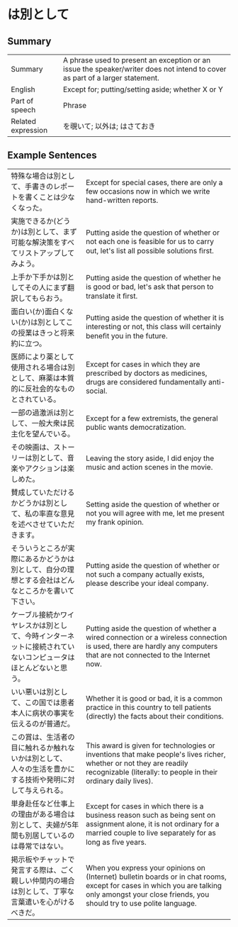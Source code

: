 # は別として

## Summary

<table><tr>   <td>Summary</td>   <td>A phrase used to present an exception or an issue the speaker/writer does not intend to cover as part of a larger statement.</td></tr><tr>   <td>English</td>   <td>Except for; putting/setting aside; whether X or Y</td></tr><tr>   <td>Part of speech</td>   <td>Phrase</td></tr><tr>   <td>Related expression</td>   <td>を覗いて; 以外は; はさておき</td></tr></table>

## Example Sentences

<table><tr>   <td>特殊な場合は別として、手書きのレポートを書くことは少なくなった。</td>   <td>Except for special cases, there are only a few occasions now in which we write hand-written reports.</td></tr><tr>   <td>実施できるか(どうか)は別として、まず可能な解決策をすべてリストアップしてみよう。</td>   <td>Putting aside the question of whether or not each one is feasible for us to carry out, let's list all possible solutions ﬁrst.</td></tr><tr>   <td>上手か下手かは別としてその人にまず翻訳してもらおう。</td>   <td>Putting aside the question of whether he is good or bad, let's ask that person to translate it ﬁrst.</td></tr><tr>   <td>面白い(か)面白くない(か)は別としてこの授業はきっと将来約に立つ。</td>   <td>Putting aside the question of whether it is interesting or not, this class will certainly beneﬁt you in the future.</td></tr><tr>   <td>医師により薬として使用される場合は別として、麻薬は本質的に反社会的なものとされている。</td>   <td>Except for cases in which they are prescribed by doctors as medicines, drugs are considered fundamentally anti-social.</td></tr><tr>   <td>一部の過激派は別として、一般大衆は民主化を望んでいる。</td>   <td>Except for a few extremists, the general public wants democratization.</td></tr><tr>   <td>その映画は、ストーリーは別として、音楽やアクションは楽しめた。</td>   <td>Leaving the story aside, I did enjoy the music and action scenes in the movie.</td></tr><tr>   <td>賛成していただけるかどうかは別として、私の率直な意見を述べさせていただきます。</td>   <td>Setting aside the question of whether or not you will agree with me, let me present my frank opinion.</td></tr><tr>   <td>そういうところが実際にあるかどうかは別として、自分の理想とする会社はどんなところかを書いて下さい。</td>   <td>Putting aside the question of whether or not such a company actually exists, please describe your ideal company.</td></tr><tr>   <td>ケーブル接続かワイヤレスかは別として、今時インターネットに接続されていないコンピュータはほとんどないと思う。</td>   <td>Putting aside the question of whether a wired connection or a wireless connection is used, there are hardly any computers that are not connected to the Internet now.</td></tr><tr>   <td>いい悪いは別として、この国では患者本人に病状の事実を伝えるのが普通だ。</td>   <td>Whether it is good or bad, it is a common practice in this country to tell patients (directly) the facts about their conditions.</td></tr><tr>   <td>この賞は、生活者の目に触れるか触れないかは別として、人々の生活を豊かにする技術や発明に対して与えられる。</td>   <td>This award is given for technologies or inventions that make people's lives richer, whether or not they are readily recognizable (literally: to people in their ordinary daily lives).</td></tr><tr>   <td>単身赴任など仕事上の理由がある場合は別として、夫婦が5年間も別居しているのは尋常ではない。</td>   <td>Except for cases in which there is a business reason such as being sent on assignment alone, it is not ordinary for a married couple to live separately for as long as ﬁve years.</td></tr><tr>   <td>掲示板やチャットで発言する際は、ごく親しい仲間内の場合は別として、丁寧な言葉遣いを心がけるべきだ。</td>   <td>When you express your opinions on (Internet) bulletin boards or in chat rooms, except for cases in which you are talking only amongst your close friends, you should try to use polite language.</td></tr></table>

